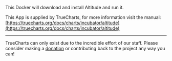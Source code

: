 This Docker will download and install Altitude and run it.


This App is supplied by TrueCharts, for more information visit the manual: [https://truecharts.org/docs/charts/incubator/altitude](https://truecharts.org/docs/charts/incubator/altitude)

---

TrueCharts can only exist due to the incredible effort of our staff.
Please consider making a [donation](https://truecharts.org/docs/about/sponsor) or contributing back to the project any way you can!
